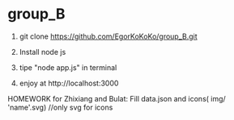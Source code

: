 # group_B
1. git clone https://github.com/EgorKoKoKo/group_B.git

2. Install node js

3. tipe "node app.js" in terminal

4. enjoy at http://localhost:3000

HOMEWORK for Zhixiang and Bulat: Fill data.json and icons( img/ 'name'.svg) //only svg for icons
